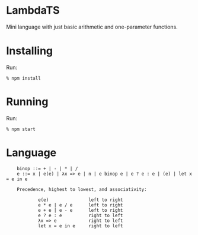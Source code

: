 
# LambdaTS

Mini language with just basic arithmetic and one-parameter functions.

# Installing

Run:

    % npm install

# Running

Run:

    % npm start

# Language

```
    binop ::= + | - | * | /
    e ::= x | e(e) | λx => e | n | e binop e | e ? e : e | (e) | let x = e in e
    
    Precedence, highest to lowest, and associativity:
            
            e(e)               left to right
            e * e | e / e      left to right
            e + e | e - e      left to right
            e ? e : e          right to left
            λx => e            right to left
            let x = e in e     right to left
```

